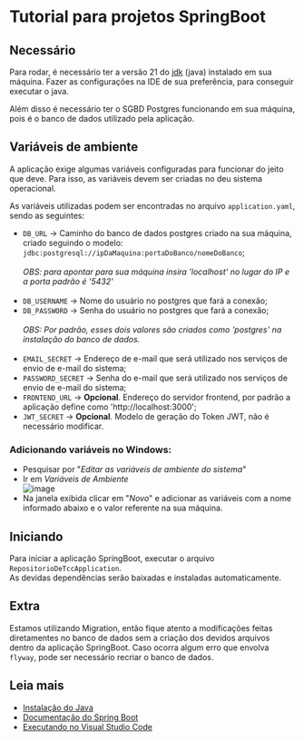 # Tutorial para projetos SpringBoot

## Necessário
Para rodar, é necessário ter a versão 21 do [jdk](https://www.oracle.com/br/java/technologies/downloads/#java21) (java) instalado em sua máquina.
Fazer as configurações na IDE de sua preferência, para conseguir executar o java.

Além disso é necessário ter o SGBD Postgres funcionando em sua máquina, pois é o banco de dados utilizado pela aplicação.

## Variáveis de ambiente
A aplicação exige algumas variáveis configuradas para funcionar do jeito que deve. Para isso, as variáveis devem ser criadas no deu sistema operacional.

As variáveis utilizadas podem ser encontradas no arquivo `application.yaml`, sendo as seguintes:
* `DB_URL` -> Caminho do banco de dados postgres criado na sua máquina, criado seguindo o modelo: `jdbc:postgresql://ipDaMaquina:portaDoBanco/nomeDoBanco`;
<br><br>_OBS: para apontar para sua máquina insira 'localhost' no lugar do IP e a porta padrão é '5432'_ <br><br>
* `DB_USERNAME` -> Nome do usuário no postgres que fará a conexão;
* `DB_PASSWORD` -> Senha do usuário no postgres que fará a conexão;
<br><br> _OBS: Por padrão, esses dois valores são criados como 'postgres' na instalação do banco de dados._ <br><br>
* `EMAIL_SECRET` -> Endereço de e-mail que será utilizado nos serviços de envio de e-mail do sistema;
* `PASSWORD_SECRET` -> Senha do e-mail que será utilizado nos serviços de envio de e-mail do sistema;
* `FRONTEND_URL` -> **Opcional**. Endereço do servidor frontend, por padrão a aplicação define como 'http://localhost:3000';
* `JWT_SECRET` -> **Opcional**. Modelo de geração do Token JWT, não é necessário modificar.

### Adicionando variáveis no Windows:
* Pesquisar por "_Editar as variáveis de ambiente do sistema_"
* Ir em _Variáveis de Ambiente_
 <br>![image](https://github.com/user-attachments/assets/1b6ddcce-ec09-448f-84f8-6be09071f36c)
* Na janela exibida clicar em "_Novo_" e adicionar as variáveis com a nome informado abaixo e o valor referente na sua máquina.


## Iniciando

Para iniciar a aplicação SpringBoot, executar o arquivo `RepositorioDeTccApplication`.<br> 
As devidas dependências serão baixadas e instaladas automaticamente.

## Extra
Estamos utilizando Migration, então fique atento a modificações feitas diretamentes no banco de dados sem a criação dos devidos arquivos dentro da aplicação SpringBoot.
Caso ocorra algum erro que envolva `flyway`, pode ser necessário recriar o banco de dados.


## Leia mais
* [Instalação do Java](https://www.treinaweb.com.br/blog/como-instalar-o-java-e-nosso-primeiro-exemplo)
* [Documentação do Spring Boot](https://spring.io/projects/spring-boot)
* [Executando no Visual Studio Code](https://medium.com/@alexandre.therrien3/java-spring-tutorial-the-only-tutorial-you-will-need-to-get-started-vs-code-13413e661db5)
